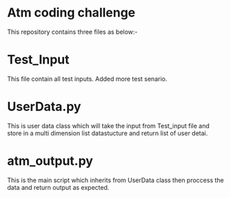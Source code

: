# Atm coding challenge 
This repository contains three files as below:-
# Test_Input
This file contain all test inputs.
Added more test senario.
# UserData.py
This is user data class which will take the input from Test_input file and store in a multi dimension list datastucture and return list of user detai.
# atm_output.py
This is the main script which inherits from UserData class then proccess the data and return output as expected.

